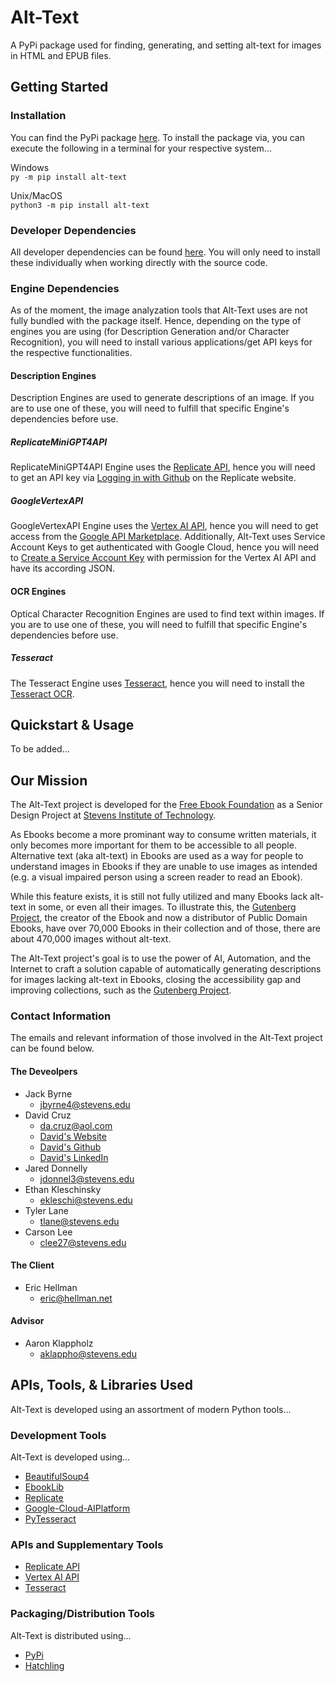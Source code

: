 # Alt-Text

A PyPi package used for finding, generating, and setting alt-text for images in HTML and EPUB files.

## Getting Started

### Installation

You can find the PyPi package [here](https://pypi.org/project/alt-text/). To install the package via, you can execute the following in a terminal for your respective system...

Windows<br/>
`py -m pip install alt-text`

Unix/MacOS<br/>
`python3 -m pip install alt-text`

### Developer Dependencies

All developer dependencies can be found [here](#development-tools). You will only need to install these individually when working directly with the source code.

### Engine Dependencies

As of the moment, the image analyzation tools that Alt-Text uses are not fully bundled with the package itself. Hence, depending on the type of engines you are using (for Description Generation and/or Character Recognition), you will need to install various applications/get API keys for the respective functionalities.

#### Description Engines

Description Engines are used to generate descriptions of an image. If you are to use one of these, you will need to fulfill that specific Engine's dependencies before use.

##### ReplicateMiniGPT4API

ReplicateMiniGPT4API Engine uses the [Replicate API](https://replicate.com/), hence you will need to get an API key via [Logging in with Github](https://replicate.com/signin) on the Replicate website.

##### GoogleVertexAPI

GoogleVertexAPI Engine uses the [Vertex AI API](https://cloud.google.com/vertex-ai), hence you will need to get access from the [Google API Marketplace](https://console.cloud.google.com/marketplace/product/google/aiplatform.googleapis.com). Additionally, Alt-Text uses Service Account Keys to get authenticated with Google Cloud, hence you will need to [Create a Service Account Key](https://cloud.google.com/iam/docs/keys-create-delete#creating) with permission for the Vertex AI API and have its according JSON.

#### OCR Engines

Optical Character Recognition Engines are used to find text within images. If you are to use one of these, you will need to fulfill that specific Engine's dependencies before use.

##### Tesseract

The Tesseract Engine uses [Tesseract](https://github.com/tesseract-ocr/tesseract), hence you will need to install the [Tesseract OCR](https://tesseract-ocr.github.io/tessdoc/Installation.html).

## Quickstart & Usage

To be added...

## Our Mission

The Alt-Text project is developed for the [Free Ebook Foundation](https://ebookfoundation.org/) as a Senior Design Project at [Stevens Institute of Technology](https://www.stevens.edu/).

As Ebooks become a more prominant way to consume written materials, it only becomes more important for them to be accessible to all people. Alternative text (aka alt-text) in Ebooks are used as a way for people to understand images in Ebooks if they are unable to use images as intended (e.g. a visual impaired person using a screen reader to read an Ebook).

While this feature exists, it is still not fully utilized and many Ebooks lack alt-text in some, or even all their images. To illustrate this, the [Gutenberg Project](https://gutenberg.org/), the creator of the Ebook and now a distributor of Public Domain Ebooks, have over 70,000 Ebooks in their collection and of those, there are about 470,000 images without alt-text.

The Alt-Text project's goal is to use the power of AI, Automation, and the Internet to craft a solution capable of automatically generating descriptions for images lacking alt-text in Ebooks, closing the accessibility gap and improving collections, such as the [Gutenberg Project](https://gutenberg.org/).

### Contact Information

The emails and relevant information of those involved in the Alt-Text project can be found below.

#### The Deveolpers

- Jack Byrne
  - jbyrne4@stevens.edu
- David Cruz
  - da.cruz@aol.com
  - [David's Website](https://xxmistacruzxx.github.io/)
  - [David's Github](https://github.com/xxmistacruzxx)
  - [David's LinkedIn](https://www.linkedin.com/in/davidalexandercruz/)
- Jared Donnelly
  - jdonnel3@stevens.edu
- Ethan Kleschinsky
  - ekleschi@stevens.edu
- Tyler Lane
  - tlane@stevens.edu
- Carson Lee
  - clee27@stevens.edu

#### The Client

- Eric Hellman
  - eric@hellman.net

#### Advisor

- Aaron Klappholz
  - aklappho@stevens.edu

## APIs, Tools, & Libraries Used

Alt-Text is developed using an assortment of modern Python tools...

### Development Tools

Alt-Text is developed using...

- [BeautifulSoup4](https://pypi.org/project/beautifulsoup4/)
- [EbookLib](https://pypi.org/project/EbookLib/)
- [Replicate](https://pypi.org/project/replicate/)
- [Google-Cloud-AIPlatform](https://pypi.org/project/google-cloud-aiplatform/)
- [PyTesseract](https://pypi.org/project/pytesseract/)

### APIs and Supplementary Tools

- [Replicate API](https://replicate.com/)
- [Vertex AI API](https://cloud.google.com/vertex-ai)
- [Tesseract](https://github.com/tesseract-ocr/tesseract)

### Packaging/Distribution Tools

Alt-Text is distributed using...

- [PyPi](https://pypi.org/)
- [Hatchling](https://pypi.org/project/hatchling/)
